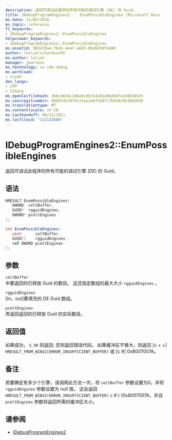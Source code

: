 ```yaml
---
description: 返回可调试此程序的所有可能的调试引擎 (DE) 的 Guid。
title: IDebugProgramEngines2：： EnumPossibleEngines |Microsoft Docs
ms.date: 11/04/2016
ms.topic: reference
f1_keywords:
- IDebugProgramEngines2::EnumPossibleEngines
helpviewer_keywords:
- IDebugProgramEngines2::EnumPossibleEngines
ms.assetid: 993d70a4-f6a5-4e47-a603-0b162b9fde00
author: leslierichardson95
ms.author: lerich
manager: jmartens
ms.technology: vs-ide-debug
ms.workload:
- vssdk
dev_langs:
- CPP
- CSharp
ms.openlocfilehash: 3bbcd034c2d0a9cd6314281a6bdd47e24983b5e5
ms.sourcegitcommit: 68897da7d74c31ae1ebf5d47c7b5ddc9b108265b
ms.translationtype: MT
ms.contentlocale: zh-CN
ms.lasthandoff: 08/13/2021
ms.locfileid: "122132608"
---
```

# <a name="idebugprogramengines2enumpossibleengines"></a>IDebugProgramEngines2::EnumPossibleEngines
返回可调试此程序的所有可能的调试引擎 (DE) 的 Guid。

## <a name="syntax"></a>语法

```cpp
HRESULT EnumPossibleEngines( 
   DWORD  celtBuffer,
   GUID*  rgguidEngines,
   DWORD* pceltEngines
);
```

```csharp
int EnumPossibleEngines( 
   uint      celtBuffer,
   GUID[]    rgguidEngines,
   ref DWORD pceltEngines
);
```

## <a name="parameters"></a>参数
`celtBuffer`\
中要返回的已释放 Guid 的数目。 这还指定数组的最大大小 `rgguidEngines` 。

`rgguidEngines`\
[in，out]要填充的 DE Guid 数组。

`pceltEngines`\
弄返回返回的已释放 Guid 的实际数目。

## <a name="return-value"></a>返回值
 如果成功， `S_OK` 则返回; 否则返回错误代码。 如果缓冲区不够大，则返回 [c + +] `HRESULT_FROM_WIN32(ERROR_INSUFFICIENT_BUFFER)` 或 [c #] 0x8007007A。

## <a name="remarks"></a>备注
 若要确定有多少个引擎，请调用此方法一次，将 `celtBuffer` 参数设置为0，并将 `rgguidEngines` 参数设置为 null 值。 这会返回 `HRESULT_FROM_WIN32(ERROR_INSUFFICIENT_BUFFER)` c # )  (0x8007007A，并且 `pceltEngines` 参数将返回所需的缓冲区大小。

## <a name="see-also"></a>请参阅
- [IDebugProgramEngines2](../../../extensibility/debugger/reference/idebugprogramengines2.md)
